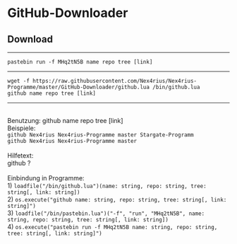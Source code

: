 <h1>GitHub-Downloader</h1>

<h2>Download</h2>
<hr>
<code>pastebin run -f MHq2tN5B name repo tree [link]</code>
<hr>
<code>wget -f https://raw.githubusercontent.com/Nex4rius/Nex4rius-Programme/master/GitHub-Downloader/github.lua /bin/github.lua</code><br />
<code>github name repo tree [link]</code>
<hr><br />
Benutzung: github name repo tree [link]<br />
Beispiele:<br />
<code>github Nex4rius Nex4rius-Programme master Stargate-Programm</code><br />
<code>github Nex4rius Nex4rius-Programme master</code><br />
<br />
Hilfetext:<br />
github ?<br />
<br />
Einbindung in Programme:<br />
1) <code>loadfile("/bin/github.lua")(name: string, repo: string, tree: string[, link: string])</code><br />
2) <code>os.execute("github name: string, repo: string, tree: string[, link: string]")</code><br />
3) <code>loadfile("/bin/pastebin.lua")("-f", "run", "MHq2tN5B", name: string, repo: string, tree: string[, link: string])</code><br />
4) <code>os.execute("pastebin run -f MHq2tN5B name: string, repo: string, tree: string[, link: string]")</code><br />
